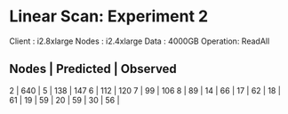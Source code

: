 # Linear Scan: Experiment 2

Client   : i2.8xlarge
Nodes    : i2.4xlarge
Data     : 4000GB
Operation: ReadAll

Nodes | Predicted | Observed
----------------------------
  2   |     640   |
  5   |     138   |   147
  6   |     112   |   120
  7   |      99   |   106
  8   |      89   |
 14   |      66   |
 17   |      62   |
 18   |      61   |
 19   |      59   |
 20   |      59   |
 30   |      56   |
